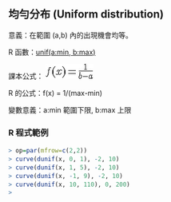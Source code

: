 ## 均勻分布 (Uniform distribution)

意義：在範圍 (a,b) 內的出現機會均等。

R 函數：[unif(a:min, b:max)](http://sites.stat.psu.edu/~dhunter/R/html/stats/html/Uniform.html)

課本公式： ![](../timg/e8ca13ccc43f.jpg) 

R 的公式：f(x) = 1/(max-min)

變數意義：a:min 範圍下限, b:max 上限

### R 程式範例

```R
> op=par(mfrow=c(2,2))
> curve(dunif(x, 0, 1), -2, 10)
> curve(dunif(x, 1, 5), -2, 10)
> curve(dunif(x, -1, 9), -2, 10)
> curve(dunif(x, 10, 110), 0, 200)
>
```

[](../img/dunifCurve4.jpg)
